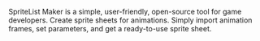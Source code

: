SpriteList Maker is a simple, user-friendly, open-source tool for game developers. Create sprite sheets for animations. Simply import animation frames, set parameters, and get a ready-to-use sprite sheet.
